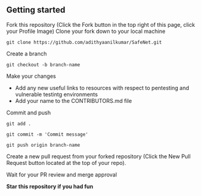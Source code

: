 ## Getting started

Fork this repository (Click the Fork button in the top right of this page, click your Profile Image)
Clone your fork down to your local machine

    git clone https://github.com/adithyaanilkumar/SafeNet.git

Create a branch

    git checkout -b branch-name

Make your changes
    
 - Add any new useful links to resources with respect to pentesting and vulnerable testintg environments
 - Add your name to the CONTRIBUTORS.md file

Commit and push

    git add .

    git commit -m 'Commit message'

    git push origin branch-name

Create a new pull request from your forked repository (Click the New Pull Request button located at the top of your repo).

Wait for your PR review and merge approval 

<b>Star this repository if you had fun</b>
